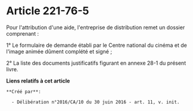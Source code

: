 # Article 221-76-5

Pour l'attribution d'une aide, l'entreprise de distribution remet un dossier comprenant :

1° Le formulaire de demande établi par le Centre national du cinéma et de l'image animée dûment complété et signé ;

2° La liste des documents justificatifs figurant en annexe 28-1 du présent livre.

**Liens relatifs à cet article**

	**Créé par**:

	  - Délibération n°2016/CA/10 du 30 juin 2016 - art. 11, v. init.
